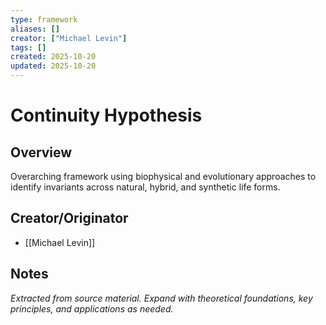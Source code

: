 ```yaml
---
type: framework
aliases: []
creator: ["Michael Levin"]
tags: []
created: 2025-10-20
updated: 2025-10-20
---
```


# Continuity Hypothesis

## Overview

Overarching framework using biophysical and evolutionary approaches to identify invariants across natural, hybrid, and synthetic life forms.

## Creator/Originator

- [[Michael Levin]]

## Notes

*Extracted from source material. Expand with theoretical foundations, key principles, and applications as needed.*
